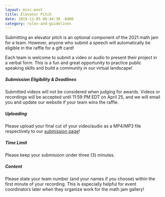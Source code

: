 ```yaml
---
layout: misc-post
title: Elevator Pitch
date: 2019-11-05 08:44:38 -0400
category: rules-and-guidelines
---
```


<p>Submitting an elevator pitch is an optional component of the 2021 math jam for a team. However, anyone who submit a speech will automatically be eligible in the raffle for a gift card!</p>
<p>Each team is welcome to submit a video or audio to present their project in a verbal form. This is a fun and great opportunity to practice public speaking skills and build a community in our virtual landscape!</p>
<h5>Submission Eligibility & Deadlines</h5>
<p>Submitted videos will not be considered when judging for awards. Videos or recordings will be accepted until 11:59 PM EDT on April 25, and we will email you and update our website if your team wins the raffle.</p>
<h5>Uploading</h5>
<p>Please upload your final cut of your video/audio as a MP4/MP3 file respectively to our <a href="https://mmmjam.github.io/submission/">submission page</a>!
</p>
<h5>Time Limit</h5>
<p>Please keep your submission under three (3) minutes.
</p>
<h5>Content</h5>
<p>Please state your team number (and your names if you choose) within the first minute of your recording. This is especially helpful for event coordinators later when they organize work for the math jam gallery!
</p>
